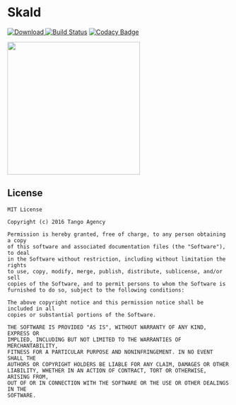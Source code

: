 # Skald

[![Download](https://api.bintray.com/packages/tangoagency/maven/skald/images/download.svg) ](https://bintray.com/tangoagency/maven/viking/_latestVersion) [![Build Status](https://travis-ci.org/TangoAgency/Skald.svg?branch=master)](https://travis-ci.org/TangoAgency/Skald) [![Codacy Badge](https://api.codacy.com/project/badge/Grade/70f38ae0149147d7998efd9fc17c65a3)](https://www.codacy.com/app/TangoAgency/Skald?utm_source=github.com&utm_medium=referral&utm_content=TangoAgency/Skald&utm_campaign=badger)

<a href="https://github.com/TangoAgency/Skald"><img src="https://user-images.githubusercontent.com/469111/32132925-6d179078-bbcd-11e7-9c4e-d268e20247f7.png" width="300px"></a>


License
-------

    MIT License

    Copyright (c) 2016 Tango Agency

    Permission is hereby granted, free of charge, to any person obtaining a copy
    of this software and associated documentation files (the "Software"), to deal
    in the Software without restriction, including without limitation the rights
    to use, copy, modify, merge, publish, distribute, sublicense, and/or sell
    copies of the Software, and to permit persons to whom the Software is
    furnished to do so, subject to the following conditions:

    The above copyright notice and this permission notice shall be included in all
    copies or substantial portions of the Software.

    THE SOFTWARE IS PROVIDED "AS IS", WITHOUT WARRANTY OF ANY KIND, EXPRESS OR
    IMPLIED, INCLUDING BUT NOT LIMITED TO THE WARRANTIES OF MERCHANTABILITY,
    FITNESS FOR A PARTICULAR PURPOSE AND NONINFRINGEMENT. IN NO EVENT SHALL THE
    AUTHORS OR COPYRIGHT HOLDERS BE LIABLE FOR ANY CLAIM, DAMAGES OR OTHER
    LIABILITY, WHETHER IN AN ACTION OF CONTRACT, TORT OR OTHERWISE, ARISING FROM,
    OUT OF OR IN CONNECTION WITH THE SOFTWARE OR THE USE OR OTHER DEALINGS IN THE
    SOFTWARE.
